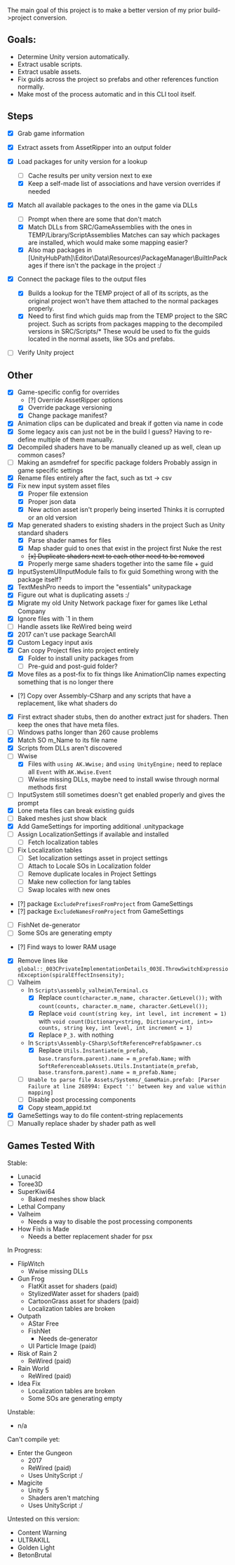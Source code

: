 The main goal of this project is to make a better version of my prior build->project conversion.

## Goals:
- Determine Unity version automatically.
- Extract usable scripts.
- Extract usable assets.
- Fix guids across the project so prefabs and other references function normally.
- Make most of the process automatic and in this CLI tool itself.

## Steps

- [x] Grab game information
- [x] Extract assets from AssetRipper into an output folder
- [x] Load packages for unity version for a lookup
    - [ ] Cache results per unity version next to exe
    - [x] Keep a self-made list of associations and have version overrides if needed
- [x] Match all available packages to the ones in the game via DLLs
    - [ ] Prompt when there are some that don't match
    - [x] Match DLLs from SRC/GameAssemblies with the ones in TEMP/Library/ScriptAssemblies
        Matches can say which packages are installed, which would make some mapping easier?
    - [x] Also map packages in [UnityHubPath]\Editor\Data\Resources\PackageManager\BuiltInPackages
        if there isn't the package in the project :/
- [x] Connect the package files to the output files
    - [x] Builds a lookup for the TEMP project of all of its scripts, as the
        original project won't have them attached to the normal packages properly.
    - [x] Need to first find which guids map from the TEMP project to the SRC project.
        Such as scripts from packages mapping to the decompiled versions in SRC/Scripts/*
        These would be used to fix the guids located in the normal assets, like SOs and
        prefabs.
- [ ] Verify Unity project


## Other

- [x] Game-specific config for overrides
    - [?] Override AssetRipper options
    - [x] Override package versioning
    - [x] Change package manifest?
- [x] Animation clips can be duplicated and break if gotten via name in code
- [x] Some legacy axis can just not be in the build I guess?
    Having to re-define multiple of them manually.
- [x] Decompiled shaders have to be manually cleaned up as well, clean up common cases?
- [ ] Making an asmdefref for specific package folders
    Probably assign in game specific settings
- [x] Rename files entirely after the fact, such as txt -> csv
- [x] Fix new input system asset files
    - [x] Proper file extension
    - [x] Proper json data
    - [x] New action asset isn't properly being inserted
        Thinks it is corrupted or an old version
- [x] Map generated shaders to existing shaders in the project
    Such as Unity standard shaders
    - [x] Parse shader names for files
    - [x] Map shader guid to ones that exist in the project first
        Nuke the rest
    - ~~[x] Duplicate shaders next to each other need to be removed~~
    - [x] Properly merge same shaders together into the same file + guid
- [x] InputSystemUIInputModule fails to fix guid
    Something wrong with the package itself?
- [x] TextMeshPro needs to import the "essentials" unitypackage
- [x] Figure out what is duplicating assets :/
- [x] Migrate my old Unity Network package fixer for games like Lethal Company
- [x] Ignore files with `1 in them
- [ ] Handle assets like ReWired being weird
- [x] 2017 can't use package SearchAll
- [x] Custom Legacy input axis
- [x] Can copy Project files into project entirely
    - [x] Folder to install unity packages from
    - [ ] Pre-guid and post-guid folder?
- [x] Move files as a post-fix to fix things like AnimationClip names expecting
      something that is no longer there
- [?] Copy over Assembly-CSharp and any scripts that have a replacement, like what
      shaders do
- [x] First extract shader stubs, then do another extract just for shaders.
      Then keep the ones that have meta files.
- [ ] Windows paths longer than 260 cause problems
- [x] Match SO m_Name to its file name
- [x] Scripts from DLLs aren't discovered
- [ ] Wwise
    - [x] Files with `using AK.Wwise;` and `using UnityEngine;` need to replace all `Event` with `AK.Wwise.Event`
    - [ ] Wwise missing DLLs, maybe need to install wwise through normal methods first
- [ ] InputSystem still sometimes doesn't get enabled properly and gives the prompt
- [x] Lone meta files can break existing guids
- [ ] Baked meshes just show black
- [x] Add GameSettings for importing additional .unitypackage
- [ ] Assign LocalizationSettings if available and installed
    - [ ] Fetch localization tables
- [ ] Fix Localization tables
    - [ ] Set localization settings asset in project settings
    - [ ] Attach to Locale SOs in Localization folder
    - [ ] Remove duplicate locales in Project Settings
    - [ ] Make new collection for lang tables
    - [ ] Swap locales with new ones
- [?] package `ExcludePrefixesFromProject` from GameSettings
- [?] package `ExcludeNamesFromProject` from GameSettings
- [ ] FishNet de-generator
- [ ] Some SOs are generating empty
- [?] Find ways to lower RAM usage
- [x] Remove lines like `global::_003CPrivateImplementationDetails_003E.ThrowSwitchExpressionException(spiralEffectInsensity);`
- [ ] Valheim
    - In `Scripts\assembly_valheim\Terminal.cs`
        - [x] Replace `count(character.m_name, character.GetLevel());` with `count(counts, character.m_name, character.GetLevel());`
        - [x] Replace `void count(string key, int level, int increment = 1)` with `void count(Dictionary<string, Dictionary<int, int>> counts, string key, int level, int increment = 1)`
        - [x] Replace `P_3.` with nothing
    - In `Scripts\Assembly-CSharp\SoftReferencePrefabSpawner.cs`
        - [x] Replace `Utils.Instantiate(m_prefab, base.transform.parent).name = m_prefab.Name;` with `SoftReferenceableAssets.Utils.Instantiate(m_prefab, base.transform.parent).name = m_prefab.Name;`
    - [ ] `Unable to parse file Assets/Systems/_GameMain.prefab: [Parser Failure at line 268994: Expect ':' between key and value within mapping]`
    - [ ] Disable post processing components
    - [x] Copy steam_appid.txt
- [x] GameSettings way to do file content-string replacements
- [ ] Manually replace shader by shader path as well

## Games Tested With
Stable:
- Lunacid
- Toree3D
- SuperKiwi64
    - Baked meshes show black
- Lethal Company
- Valheim
    - Needs a way to disable the post processing components
- How Fish is Made
    - Needs a better replacement shader for psx

In Progress:
- FlipWitch
    - Wwise missing DLLs
- Gun Frog
    - FlatKit asset for shaders (paid)
    - StylizedWater asset for shaders (paid)
    - CartoonGrass asset for shaders (paid)
    - Localization tables are broken
- Outpath
    - AStar Free
    - FishNet
        - Needs de-generator
    - UI Particle Image (paid)
- Risk of Rain 2
    - ReWired (paid)
- Rain World
    - ReWired (paid)
- Idea Fix
    - Localization tables are broken
    - Some SOs are generating empty

Unstable:
- n/a

Can't compile yet:
- Enter the Gungeon
    - 2017
    - ReWired (paid)
    - Uses UnityScript :/
- Magicite
    - Unity 5
    - Shaders aren't matching
    - Uses UnityScript :/

Untested on this version:
- Content Warning
- ULTRAKILL
- Golden Light
- BetonBrutal
